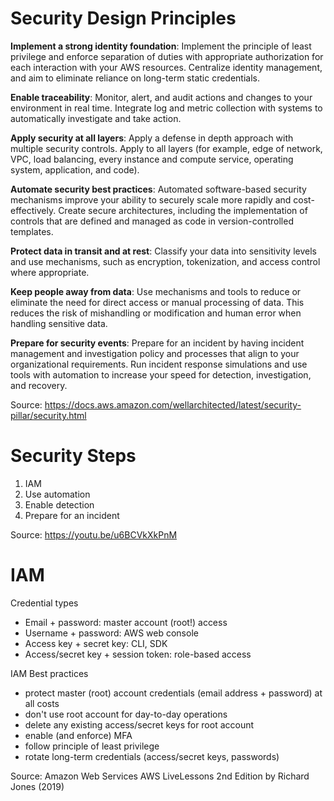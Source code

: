 # Security Design Principles

**Implement a strong identity foundation**: Implement the principle of least privilege and enforce separation of duties with appropriate authorization for each interaction with your AWS resources. Centralize identity management, and aim to eliminate reliance on long-term static credentials.

**Enable traceability**: Monitor, alert, and audit actions and changes to your environment in real time. Integrate log and metric collection with systems to automatically investigate and take action.

**Apply security at all layers**: Apply a defense in depth approach with multiple security controls. Apply to all layers (for example, edge of network, VPC, load balancing, every instance and compute service, operating system, application, and code).

**Automate security best practices**: Automated software-based security mechanisms improve your ability to securely scale more rapidly and cost-effectively. Create secure architectures, including the implementation of controls that are defined and managed as code in version-controlled templates.

**Protect data in transit and at rest**: Classify your data into sensitivity levels and use mechanisms, such as encryption, tokenization, and access control where appropriate.

**Keep people away from data**: Use mechanisms and tools to reduce or eliminate the need for direct access or manual processing of data. This reduces the risk of mishandling or modification and human error when handling sensitive data.

**Prepare for security events**: Prepare for an incident by having incident management and investigation policy and processes that align to your organizational requirements. Run incident response simulations and use tools with automation to increase your speed for detection, investigation, and recovery.

Source: https://docs.aws.amazon.com/wellarchitected/latest/security-pillar/security.html

# Security Steps

1. IAM
2. Use automation
3. Enable detection
4. Prepare for an incident

Source: https://youtu.be/u6BCVkXkPnM

# IAM

Credential types

* Email + password: master account (root!) access
* Username + password: AWS web console
* Access key + secret key: CLI, SDK
* Access/secret key + session token: role-based access

IAM Best practices

* protect master (root) account credentials (email address + password) at all costs
* don't use root account for day-to-day operations
* delete any existing access/secret keys for root account
* enable (and enforce) MFA
* follow principle of least privilege
* rotate long-term credentials (access/secret keys, passwords)

Source: Amazon Web Services AWS LiveLessons 2nd Edition by Richard Jones (2019)
